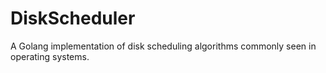 # DiskScheduler
A Golang implementation of disk scheduling algorithms commonly seen in operating systems. 

